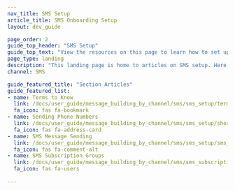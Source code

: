 ```yaml
---
nav_title: SMS Setup
article_title: SMS Onboarding Setup
layout: dev_guide

page_order: 2
guide_top_header: "SMS Setup"
guide_top_text: "View the resources on this page to learn how to set up SMS with Braze."
page_type: landing
description: "This landing page is home to articles on SMS setup. Here, you can find resources on crafting SMS messages, SMS laws and regulations, terms tao know, and more."
channel: SMS

guide_featured_title: "Section Articles"
guide_featured_list:
- name: Terms to Know
  link: /docs/user_guide/message_building_by_channel/sms/sms_setup/terms/
  fa_icon: fas fa-bookmark
- name: Sending Phone Numbers
  link: /docs/user_guide/message_building_by_channel/sms/sms_setup/short_and_long_codes/
  fa_icon: fas fa-address-card
- name: SMS Message Sending
  link: /docs/user_guide/message_building_by_channel/sms/sms_setup/sms_sending/
  fa_icon: fas fa-comment-alt
- name: SMS Subscription Groups
  link: /docs/user_guide/message_building_by_channel/sms/sms_subscription_group/
  fa_icon: fas fa-users
  
---
```

<br>


